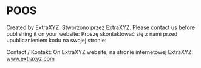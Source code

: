 # POOS

Created by ExtraXYZ. Stworzono przez ExtraXYZ.
Please contact us before publishing it on your website:
Proszę skontaktować się z nami przed upublicznieniem kodu na swojej stronie:

Contact / Kontakt: On ExtraXYZ website, na stronie internetowej ExtraXYZ: www.extraxyz.com
